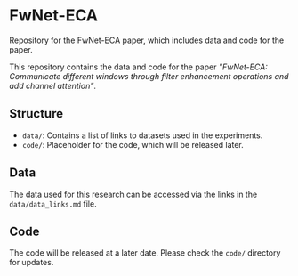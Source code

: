 # FwNet-ECA
Repository for the FwNet-ECA paper, which includes data  and code for the paper.

This repository contains the data and code for the paper *"FwNet-ECA: Communicate different windows through filter enhancement operations and add channel attention"*.

## Structure
- `data/`: Contains a list of links to datasets used in the experiments.
- `code/`: Placeholder for the code, which will be released later.

## Data
The data used for this research can be accessed via the links in the `data/data_links.md` file.

## Code
The code will be released at a later date. Please check the `code/` directory for updates.
